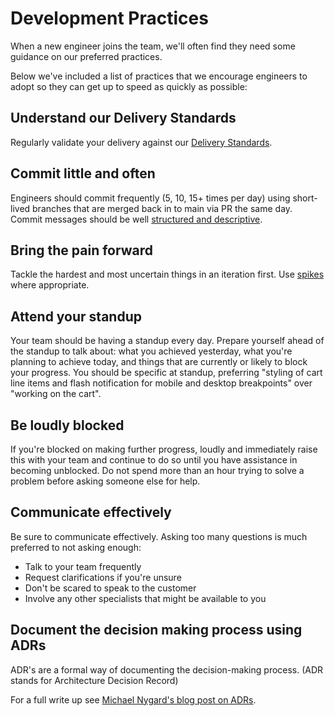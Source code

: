 # Development Practices

When a new engineer joins the team, we'll often find they need some guidance on our preferred practices.

Below we've included a list of practices that we encourage engineers to adopt so they can get up to speed as quickly as possible:

## Understand our Delivery Standards

Regularly validate your delivery against our [Delivery Standards](delivery_standards.md).

## Commit little and often

Engineers should commit frequently (5, 10, 15+ times per day) using short-lived branches that are merged back in to main via PR the same day. Commit messages should be well [structured and descriptive](https://github.com/Incresco/engineering_playbook/blob/main/Guidelines/Git%20Commit%20Guidelines.md).

## Bring the pain forward

Tackle the hardest and most uncertain things in an iteration first. Use [spikes](<https://en.wikipedia.org/wiki/Spike_(software_development)>) where appropriate.

## Attend your standup

Your team should be having a standup every day. Prepare yourself ahead of the standup to talk about: what you achieved yesterday, what you're planning to achieve today, and things that are currently or likely to block your progress. You should be specific at standup, preferring "styling of cart line items and flash notification for mobile and desktop breakpoints" over "working on the cart".

## Be loudly blocked

If you're blocked on making further progress, loudly and immediately raise this with your team and continue to do so until you have assistance in becoming unblocked. Do not spend more than an hour trying to solve a problem before asking someone else for help.

## Communicate effectively

Be sure to communicate effectively. Asking too many questions is much preferred to not asking enough:

- Talk to your team frequently
- Request clarifications if you're unsure
- Don't be scared to speak to the customer
- Involve any other specialists that might be available to you

## Document the decision making process using ADRs

ADR's are a formal way of documenting the decision-making process. (ADR stands for Architecture Decision Record)

For a full write up see [Michael Nygard's blog post on ADRs](http://thinkrelevance.com/blog/2011/11/15/documenting-architecture-decisions).
